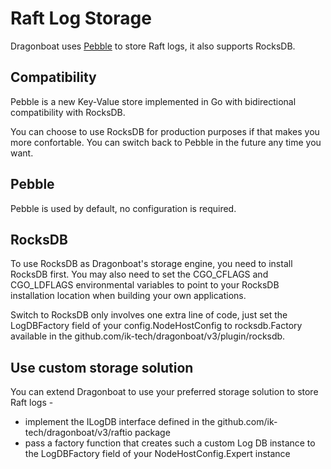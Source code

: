 # Raft Log Storage #

Dragonboat uses [Pebble](https://github.com/cockroachdb/pebble) to store Raft logs, it also supports RocksDB.

## Compatibility ##

Pebble is a new Key-Value store implemented in Go with bidirectional compatibility with RocksDB.

You can choose to use RocksDB for production purposes if that makes you more confortable. You can switch back to Pebble in the future any time you want. 

## Pebble ##

Pebble is used by default, no configuration is required.

## RocksDB ##

To use RocksDB as Dragonboat's storage engine, you need to install RocksDB first. You may also need to set the CGO_CFLAGS and CGO_LDFLAGS environmental variables to point to your RocksDB installation location when building your own applications.

Switch to RocksDB only involves one extra line of code, just set the LogDBFactory field of your config.NodeHostConfig to rocksdb.Factory available in the github.com/ik-tech/dragonboat/v3/plugin/rocksdb.

## Use custom storage solution ##

You can extend Dragonboat to use your preferred storage solution to store Raft logs -

* implement the ILogDB interface defined in the github.com/ik-tech/dragonboat/v3/raftio package
* pass a factory function that creates such a custom Log DB instance to the LogDBFactory field of your NodeHostConfig.Expert instance
